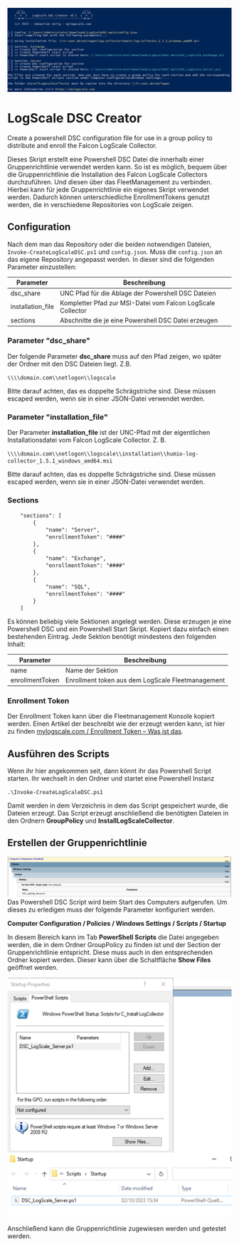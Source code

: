 ![screenshot](docs/Screenshot-Run.png)
# LogScale DSC Creator
Create a powershell DSC configuration file for use in a group policy to distribute and enroll the Falcon LogScale Collector.

Dieses Skript erstellt eine Powershell DSC Datei die innerhalb einer Gruppenrichtlinie verwendet werden kann. So ist es möglich, bequem über die Gruppenrichtlinie die Installation des Falcon LogScale Collectors durchzuführen. Und diesen über das FleetManagement zu verbinden. Hierbei kann für jede Gruppenrichtlinie ein eigenes Skript verwendet werden. Dadurch können unterschiedliche EnrollmentTokens genutzt werden, die in verschiedene Repositories von LogScale zeigen.

## Configuration
Nach dem man das Repository oder die beiden notwendigen Dateien, ``Invoke-CreateLogScaleDSC.ps1`` und ``config.json``. Muss die ``config.json`` an das eigene Repository angepasst werden. In dieser sind die folgenden Parameter einzustellen:

|Parameter|Beschreibung|
|-----|----|
|dsc_share|UNC Pfad für die Ablage der Powershell DSC Dateien|
|installation_file|Kompletter Pfad zur MSI-Datei vom Falcon LogScale Collector|
|sections|Abschnitte die je eine Powershell DSC Datei erzeugen|


### Parameter "dsc_share"

Der folgende Parameter **dsc_share** muss auf den Pfad zeigen, wo später der Ordner mit den DSC Dateien liegt. Z.B. 
```
\\\\domain.com\\netlogon\\logscale
```
Bitte darauf achten, das es doppelte Schrägstriche sind. Diese müssen escaped werden, wenn sie in einer JSON-Datei verwendet werden.

### Parameter "installation_file"

Der Parameter **installation_file** ist der UNC-Pfad mit der eigentlichen Installationsdatei vom Falcon LogScale Collector. Z. B.
```
\\\\domain.com\\netlogon\\logscale\\installation\\humio-log-collector_1.5.1_windows_amd64.msi
```
Bitte darauf achten, das es doppelte Schrägstriche sind. Diese müssen escaped werden, wenn sie in einer JSON-Datei verwendet werden.

### Sections

```
    "sections": [
        {
            "name": "Server",
            "enrollmentToken": "####"
        },      
        {
            "name": "Exchange",
            "enrollmentToken": "####"
        },      
        {
            "name": "SQL",
            "enrollmentToken": "####"
        }      
    ]
```

Es können beliebig viele Sektionen angelegt werden. Diese erzeugen je eine Powershell DSC und ein Powershell Start Skript. Kopiert dazu einfach einen bestehenden Eintrag. Jede Sektion benötigt mindestens den folgenden Inhalt:

|Parameter|Beschreibung|
|-----|----|
|name|Name der Sektion|
|enrollmentToken|Enrollment token aus dem LogScale Fleetmanagement|


### Enrollment Token

Der Enrollment Token kann über die Fleetmanagement Konsole kopiert werden. Einen Artikel der beschreibt wie der erzeugt werden kann, ist hier zu finden [mylogscale.com / Enrollment Token – Was ist das](https://mylogscale.com/enrollment-token-was-ist-das/).

## Ausführen des Scripts

Wenn ihr hier angekommen seit, dann könnt ihr das Powershell Script starten. Ihr wechselt in den Ordner und startet eine Powershell Instanz

```Batch
.\Invoke-CreateLogScaleDSC.ps1
```

Damit werden in dem Verzeichnis in dem das Script gespeichert wurde, die Dateien erzeugt. Das Script erzeugt anschließend die benötigten Dateien in den Ordnern **GroupPolicy** und **InstallLogScaleCollector**.

## Erstellen der Gruppenrichtlinie
![screenshot](docs/GroupPolicy-Overview.png)
Das Powershell DSC Script wird beim Start des Computers aufgerufen. Um dieses zu erledigen muss der folgende Parameter konfiguriert werden.

**Computer Configuration / Policies / Windows Settings / Scripts / Startup**

In diesem Bereich kann im Tab **PowerShell Scripts** die Datei angegeben werden, die in dem Ordner GroupPolicy zu finden ist und der Section der Gruppenrichtlinie entspricht. Diese muss auch in den entsprechenden Ordner kopiert werden. Dieser kann über die Schaltfläche **Show Files** geöffnet werden.

![screenshot](docs/GroupPolicy-Files.png)

Anschließend kann die Gruppenrichtlinie zugewiesen werden und getestet werden. 